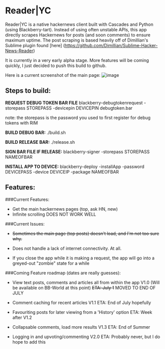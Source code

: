 Reader|YC
=========

Reader|YC is a native hackernews client built with Cascades and Python (using Blackberry-tart). Instead of using often unstable APIs, this app directly scrapes Hackernews for posts (and soon comments) to ensure maximum uptime. 
The post scraping is based heavily off of Dimillian's Sublime plugin found [here] (https://github.com/Dimillian/Sublime-Hacker-News-Reader)

It is currently in a very early alpha stage. More features will be coming quickly, I just decided to push this build to github. 

Here is a current screenshot of the main page:
![image](https://raw.github.com/krruzic/Reader-YC/master/screenshot.png)

## Steps to build:
**REQUEST DEBUG TOKEN BAR FILE**
blackberry-debugtokenrequest -storepass STOREPASS -devicepin DEVICEPIN debugtoken.bar

note: the storepass is the password you used to first register for debug tokens with RIM

**BUILD DEBUG BAR:**
./build.sh

**BUILD RELEASE BAR:**
./release.sh

**SIGN BAR FILE IF RELEASE:**
blackberry-signer -storepass STOREPASS NAMEOFBAR

**INSTALL APP TO DEVICE:**
blackberry-deploy -installApp -password DEVICEPASS -device DEVICEIP -package NAMEOFBAR

## Features:
###Current Features:
* Get the main hackernews pages (top, ask HN, new)
* Infinite scrolling DOES NOT WORK WELL

###Current Issues:
* ~~Sometimes the main page (top posts) doesn't load, and I'm not too sure why.~~

* Does not handle a lack of internet connectivity. At all.

* If you close the app while it is making a request, the app will go into a greyed-out "zombie" state for a while

###Coming Feature roadmap (dates are really guesses):
* View text posts, comments and articles all from within the app V1.0 (Will be available on BB-World at this point)
  ~~ETA: July 1~~ MOVED TO END OF JULY
  
* Comment caching for recent articles  V1.1
	ETA: End of July hopefully
	
* Favouriting posts for later viewing from a 'History' option
	ETA: Week after V1.2
	
* Collapsable comments, load more results V1.3
	ETA: End of Summer
	
* Logging in and upvoting/commenting V2.0
	ETA: Probably never, but I do hope to add this

